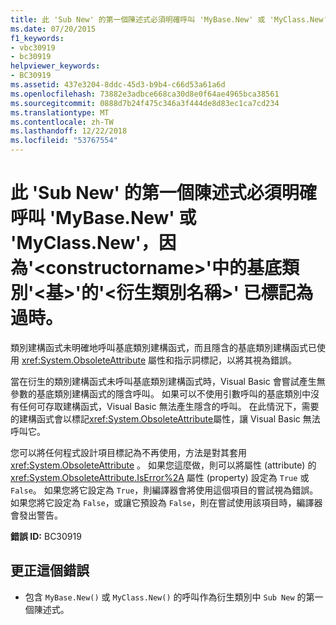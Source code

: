 ```yaml
---
title: 此 'Sub New' 的第一個陳述式必須明確呼叫 'MyBase.New' 或 'MyClass.New'，因為'&lt;constructorname&gt;'中的基底類別'&lt;基&gt;'的'&lt;衍生類別名稱&gt;' 已標記為過時。
ms.date: 07/20/2015
f1_keywords:
- vbc30919
- bc30919
helpviewer_keywords:
- BC30919
ms.assetid: 437e3204-8ddc-45d3-b9b4-c66d53a61a6d
ms.openlocfilehash: 73882e3adbce668ca30d8e0f64ae4965bca38561
ms.sourcegitcommit: 0888d7b24f475c346a3f444de8d83ec1ca7cd234
ms.translationtype: MT
ms.contentlocale: zh-TW
ms.lasthandoff: 12/22/2018
ms.locfileid: "53767554"
---
```

# <a name="first-statement-of-this-sub-new-must-be-an-explicit-call-to-mybasenew-or-myclassnew-because-the-ltconstructornamegt-in-the-base-class-ltbaseclassnamegt-of-ltderivedclassnamegt-is-marked-obsolete"></a>此 'Sub New' 的第一個陳述式必須明確呼叫 'MyBase.New' 或 'MyClass.New'，因為'&lt;constructorname&gt;'中的基底類別'&lt;基&gt;'的'&lt;衍生類別名稱&gt;' 已標記為過時。
類別建構函式未明確地呼叫基底類別建構函式，而且隱含的基底類別建構函式已使用 <xref:System.ObsoleteAttribute> 屬性和指示詞標記，以將其視為錯誤。  
  
 當在衍生的類別建構函式未呼叫基底類別建構函式時，Visual Basic 會嘗試產生無參數的基底類別建構函式的隱含呼叫。 如果可以不使用引數呼叫的基底類別中沒有任何可存取建構函式，Visual Basic 無法產生隱含的呼叫。 在此情況下，需要的建構函式會以標記<xref:System.ObsoleteAttribute>屬性，讓 Visual Basic 無法呼叫它。  
  
 您可以將任何程式設計項目標記為不再使用，方法是對其套用 <xref:System.ObsoleteAttribute> 。 如果您這麼做，則可以將屬性 (attribute) 的 <xref:System.ObsoleteAttribute.IsError%2A> 屬性 (property) 設定為 `True` 或 `False`。 如果您將它設定為 `True`，則編譯器會將使用這個項目的嘗試視為錯誤。 如果您將它設定為 `False`，或讓它預設為 `False`，則在嘗試使用該項目時，編譯器會發出警告。  
  
 **錯誤 ID:** BC30919  
  
## <a name="to-correct-this-error"></a>更正這個錯誤  
  
-   包含 `MyBase.New()` 或 `MyClass.New()` 的呼叫作為衍生類別中 `Sub New` 的第一個陳述式。
